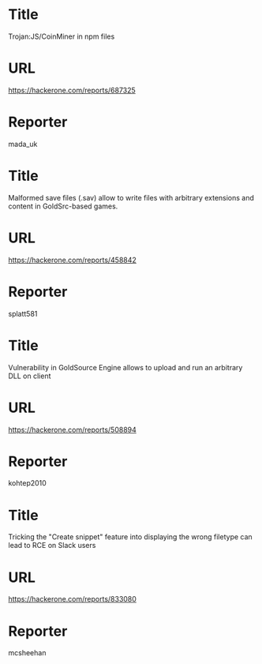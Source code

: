 # Title
Trojan:JS/CoinMiner in npm files
# URL 
https://hackerone.com/reports/687325
# Reporter 
mada_uk

# Title
Malformed save files (.sav) allow to write files with arbitrary extensions and content in GoldSrc-based games.
# URL 
https://hackerone.com/reports/458842
# Reporter 
splatt581

# Title
Vulnerability in GoldSource Engine allows to upload and run an arbitrary DLL on client
# URL 
https://hackerone.com/reports/508894
# Reporter 
kohtep2010

# Title
Tricking the "Create snippet" feature into displaying the wrong filetype can lead to RCE on Slack users
# URL 
https://hackerone.com/reports/833080
# Reporter 
mcsheehan

